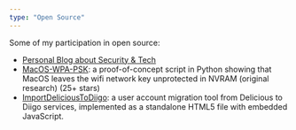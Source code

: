 ```yaml
---
type: "Open Source"
---
```


Some of my participation in open source:

* [Personal Blog about Security & Tech](https://michael-myers.github.io/blog)
* <a href="https://github.com/michael-myers/MacOS-WPA-PSK" target="_blank">MacOS-WPA-PSK</a>: a proof-of-concept script in Python showing that MacOS leaves the wifi network key unprotected in NVRAM (original research) (25+ stars)
* [ImportDeliciousToDiigo](https://github.com/michael-myers/ImportDeliciousToDiigo): a user account migration tool from Delicious to Diigo services, implemented as a standalone HTML5 file with embedded JavaScript.



